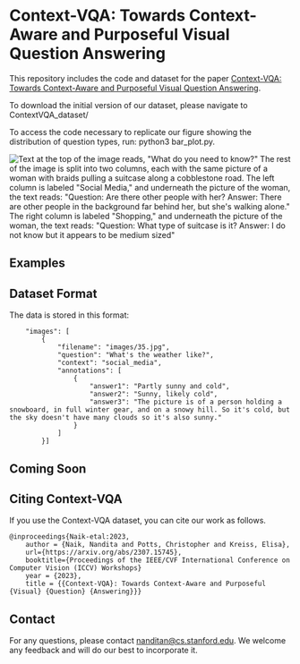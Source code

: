 # Context-VQA: Towards Context-Aware and Purposeful Visual Question Answering

This repository includes the code and dataset for the paper [Context-VQA: Towards Context-Aware and Purposeful Visual Question Answering](https://arxiv.org/abs/2307.15745).

To download the initial version of our dataset, please navigate to ContextVQA_dataset/

To access the code necessary to replicate our figure showing the distribution of question types, run: python3 bar_plot.py.

![Text at the top of the image reads, "What do you need to know?" The rest of the image is split into two columns, each with the same picture of a woman with braids pulling a suitcase along a cobblestone road. The left column is labeled "Social Media," and underneath the picture of the woman, the text reads: "Question: Are there other people with her? Answer: There are other people in the background far behind her, but she's walking alone." The right column is labeled "Shopping," and underneath the picture of the woman, the text reads: "Question: What type of suitcase is it? Answer: I do not know but it appears to be medium sized"](img/qualitative_example_1.png)

## Examples

## Dataset Format

The data is stored in this format:
```
    "images": [
        {
            "filename": "images/35.jpg",
            "question": "What's the weather like?",
            "context": "social_media",
            "annotations": [
                {
                    "answer1": "Partly sunny and cold",
                    "answer2": "Sunny, likely cold",
                    "answer3": "The picture is of a person holding a snowboard, in full winter gear, and on a snowy hill. So it's cold, but the sky doesn't have many clouds so it's also sunny."
                }
            ]
        }]
```

## Coming Soon

## Citing Context-VQA

If you use the Context-VQA dataset, you can cite our work as follows.

```
@inproceedings{Naik-etal:2023,
    author = {Naik, Nandita and Potts, Christopher and Kreiss, Elisa},
    url={https://arxiv.org/abs/2307.15745},
    booktitle={Proceedings of the IEEE/CVF International Conference on Computer Vision (ICCV) Workshops}
    year = {2023},
    title = {{Context-VQA}: Towards Context-Aware and Purposeful {Visual} {Question} {Answering}}}
```

## Contact

For any questions, please contact nanditan@cs.stanford.edu. We welcome any feedback and will do our best to incorporate it.
